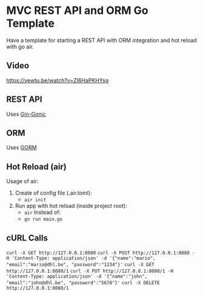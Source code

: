# MVC REST API and ORM Go Template

Have a template for starting a REST API with ORM integration and hot reload with go air.

## Video

https://yewtu.be/watch?v=ZI6HaPKHYsg

## REST API

Uses [Gin-Gonic](https://gin-gonic.com/docs/)

## ORM

Uses [GORM](https://gorm.io/)

## Hot Reload (air)

Usage of air:

1. Create of config file (.air.toml):
   - `air init`
2. Run app with hot reload (inside project root):
   - `air`
     Instead of:
   - `go run main.go`

## cURL Calls

`curl -X GET http://127.0.0.1:8080`
`curl -X POST http://127.0.0.1:8080 -H 'Content-Type: application/json' -d '{"name":"mario", "email":"mario@dhl.be", "password":"1234"}'`
`curl -X GET http://127.0.0.1:8080/1`
`curl -X PUT http://127.0.0.1:8080/1 -H 'Content-Type: application/json' -d '{"name":"john", "email":"john@dhl.be", "password":"5678"}'`
`curl -X DELETE http://127.0.0.1:8080/1`
